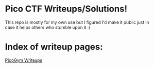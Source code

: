 # Pico CTF Writeups/Solutions!

This repo is mostly for my own use but I figured I'd make it public just in case it helps others who stumble upon it :)

# Index of writeup pages:

[PicoGym Writeups](https://github.com/EdensEnlightenment/PicoCTF/blob/main/Writeups/picoGymWriteups.md)

